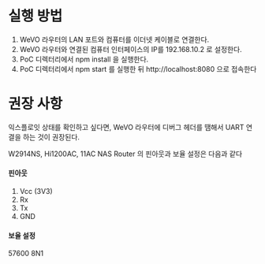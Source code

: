 # 실행 방법
1. WeVO 라우터의 LAN 포트와 컴퓨터를 이더넷 케이블로 연결한다.
2. WeVO 라우터와 연결된 컴퓨터 인터페이스의 IP를 192.168.10.2 로 설정한다.
3. PoC 디렉터리에서 npm install 을 실행한다.
4. PoC 디렉터리에서 npm start 를 실행한 뒤 http://localhost:8080 으로 접속한다

# 권장 사항
익스플로잇 상태를 확인하고 싶다면, WeVO 라우터에 디버그 헤더를 땜해서 UART 연결을 하는 것이 권장된다.

W2914NS, Hi1200AC, 11AC NAS Router 의 핀아웃과 보율 설정은 다음과 같다

#### 핀아웃
1. Vcc (3V3)
2. Rx
3. Tx
4. GND

#### 보율 설정
57600 8N1
